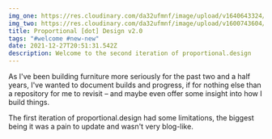 ```yaml
---
img_one: https://res.cloudinary.com/da32ufmnf/image/upload/v1640643324/proportional.design/IMG_7756_gzjbfj.jpg
img_two: https://res.cloudinary.com/da32ufmnf/image/upload/v1600743604/proportional.design/02_t16j69.jpg
title: Proportional [dot] Design v2.0
tags: "#welcome #new-new"
date: 2021-12-27T20:51:31.542Z
description: Welcome to the second iteration of proportional.design
---
```


As I've been building furniture more seriously for the past two and a half years, I've wanted to document builds and progress, if for nothing else than a repository for me to revisit – and maybe even offer some insight into how I build things.

The first iteration of proportional.design had some limitations, the biggest being it was a pain to update and wasn't very blog-like.
